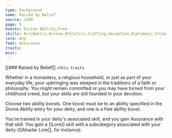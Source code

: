 ```yaml
---
type: background
name: Raised by Belief 
source: LOGM
page: 9
boosts: Divine Ability,Free
skills: Acrobatics,Arcana,Athletics,Crafting,Deception,Diplomacy,Intimidation,Medicine,Nature,Occultism,Performance,Religion,Society,Stealth,Survival,Thievery
lore: Any
feat: Assurance
traits: 
misc: 
---
```


[[### Raised by Belief]]
`=this.traits`


Whether in a monastery, a religious household, or just as part of your everyday life, your upbringing was steeped in the traditions of a faith or philosophy. You might remain committed or you may have turned from your childhood creed, but your skills are still founded in your devotion.

Choose two ability boosts. One boost must be to an ability specified in the Divine Ability entry for your deity, and one is a free ability boost.

You're trained in your deity's associated skill, and you gain Assurance with that skill. You gain a [[Lore]] skill with a subcategory associated with your deity ([[Abadar Lore]], for instance).

